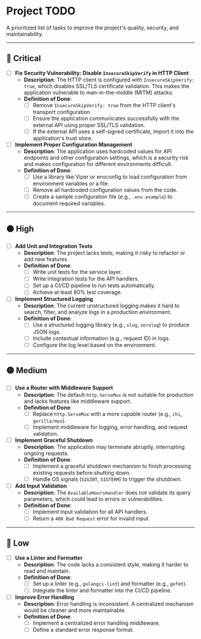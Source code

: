 # Project TODO

A prioritized list of tasks to improve the project's quality, security, and maintainability.

---

## 🔴 Critical

- [ ] **Fix Security Vulnerability: Disable `InsecureSkipVerify` in HTTP Client**
  - **Description**: The HTTP client is configured with `InsecureSkipVerify: true`, which disables SSL/TLS certificate validation. This makes the application vulnerable to man-in-the-middle (MITM) attacks.
  - **Definition of Done**:
    - [ ] Remove `InsecureSkipVerify: true` from the HTTP client's transport configuration.
    - [ ] Ensure the application communicates successfully with the external API using proper SSL/TLS validation.
    - [ ] If the external API uses a self-signed certificate, import it into the application's trust store.

- [ ] **Implement Proper Configuration Management**
  - **Description**: The application uses hardcoded values for API endpoints and other configuration settings, which is a security risk and makes configuration for different environments difficult.
  - **Definition of Done**:
    - [ ] Use a library like Viper or envconfig to load configuration from environment variables or a file.
    - [ ] Remove all hardcoded configuration values from the code.
    - [ ] Create a sample configuration file (e.g., `.env.example`) to document required variables.

---

## 🟠 High

- [ ] **Add Unit and Integration Tests**
  - **Description**: The project lacks tests, making it risky to refactor or add new features.
  - **Definition of Done**:
    - [ ] Write unit tests for the service layer.
    - [ ] Write integration tests for the API handlers.
    - [ ] Set up a CI/CD pipeline to run tests automatically.
    - [ ] Achieve at least 80% test coverage.

- [ ] **Implement Structured Logging**
  - **Description**: The current unstructured logging makes it hard to search, filter, and analyze logs in a production environment.
  - **Definition of Done**:
    - [ ] Use a structured logging library (e.g., `slog`, `zerolog`) to produce JSON logs.
    - [ ] Include contextual information (e.g., request ID) in logs.
    - [ ] Configure the log level based on the environment.

---

## 🟡 Medium

- [ ] **Use a Router with Middleware Support**
  - **Description**: The default `http.ServeMux` is not suitable for production and lacks features like middleware support.
  - **Definition of Done**:
    - [ ] Replace `http.ServeMux` with a more capable router (e.g., `chi`, `gorilla/mux`).
    - [ ] Implement middleware for logging, error handling, and request validation.

- [ ] **Implement Graceful Shutdown**
  - **Description**: The application may terminate abruptly, interrupting ongoing requests.
  - **Definition of Done**:
    - [ ] Implement a graceful shutdown mechanism to finish processing existing requests before shutting down.
    - [ ] Handle OS signals (`SIGINT`, `SIGTERM`) to trigger the shutdown.

- [ ] **Add Input Validation**
  - **Description**: The `AvailableHoursHandler` does not validate its query parameters, which could lead to errors or vulnerabilities.
  - **Definition of Done**:
    - [ ] Implement input validation for all API handlers.
    - [ ] Return a `400 Bad Request` error for invalid input.

---

## 🔵 Low

- [ ] **Use a Linter and Formatter**
  - **Description**: The code lacks a consistent style, making it harder to read and maintain.
  - **Definition of Done**:
    - [ ] Set up a linter (e.g., `golangci-lint`) and formatter (e.g., `gofmt`).
    - [ ] Integrate the linter and formatter into the CI/CD pipeline.

- [ ] **Improve Error Handling**
  - **Description**: Error handling is inconsistent. A centralized mechanism would be cleaner and more maintainable.
  - **Definition of Done**:
    - [ ] Implement a centralized error handling middleware.
    - [ ] Define a standard error response format.
